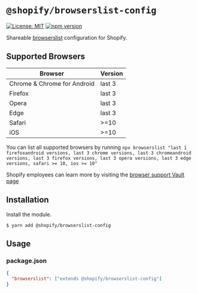 # `@shopify/browserslist-config`

[![License: MIT](https://img.shields.io/badge/License-MIT-green.svg)](../../LICENSE.md) [![npm version](https://badge.fury.io/js/%40shopify%2Fbrowserslist-config.svg)](https://badge.fury.io/js/%40shopify%2Fbrowserslist-config.svg)

Shareable [browserslist](https://github.com/ai/browserslist) configuration for Shopify.

## Supported Browsers

| Browser                     | Version |
| --------------------------- | ------- |
| Chrome & Chrome for Android | last 3  |
| Firefox                     | last 3  |
| Opera                       | last 3  |
| Edge                        | last 3  |
| Safari                      | >=10    |
| iOS                         | >=10    |

You can list all supported browsers by running `npx browserslist "last 1 firefoxandroid versions, last 3 chrome versions, last 3 chromeandroid versions, last 3 firefox versions, last 3 opera versions, last 3 edge versions, safari >= 10, ios >= 10"`

Shopify employees can learn more by visiting the [browser support Vault page](https://vault.shopify.io/pages/1524-Browser-support)

## Installation

Install the module.

```shell
$ yarn add @shopify/browserslist-config
```

## Usage

### package.json

```json
{
  "browserslist": ["extends @shopify/browserslist-config"]
}
```
